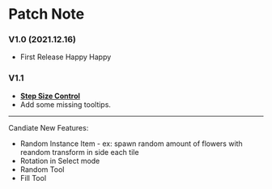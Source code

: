 
# Patch Note

### V1.0 (2021.12.16)
- First Release  Happy Happy

### V1.1
- [**Step Size Control**](Guide/TiledLevelEditTools?id=step-control)
- Add some missing tooltips.

<!-- - UE5 support -->

---
Candiate New Features:
* Random Instance Item - ex: spawn random amount of flowers with reandom transform in side each tile
* Rotation in Select mode
* Random Tool
* Fill Tool